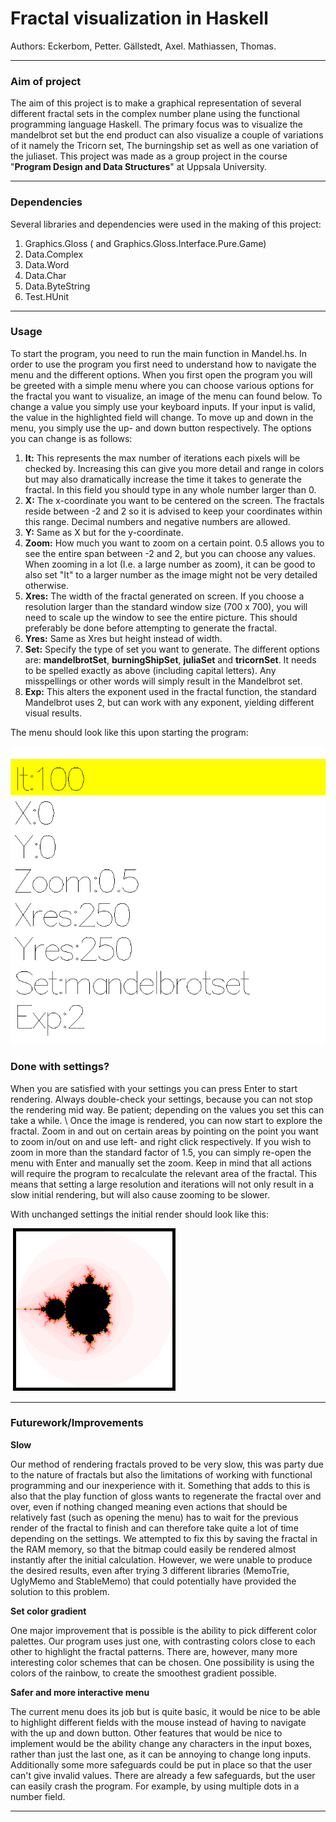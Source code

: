 # Fractal visualization in Haskell

Authors: Eckerbom, Petter. Gällstedt, Axel. Mathiassen, Thomas.

---

### Aim of project

The aim of this project is to make a graphical representation of several different fractal sets in the complex number plane using the functional programming language Haskell. The primary focus was to visualize the mandelbrot set but the end product can also visualize a couple of variations of it namely the Tricorn set, The burningship set as well as one variation of the juliaset. This project was made as a group project in the course "**Program Design and Data Structures**" at Uppsala University.

---

### Dependencies

Several libraries and dependencies were used in the making of this project:

1. Graphics.Gloss ( and Graphics.Gloss.Interface.Pure.Game)
2. Data.Complex
3. Data.Word
4. Data.Char
5. Data.ByteString 
6. Test.HUnit

---

### Usage

To start the program, you need to run the main function in Mandel.hs. In order to use the program you first need to understand how to navigate the menu and the different options. When you first open the program you will be greeted with a simple menu where you can choose various options for the fractal you want to visualize, an image of the menu can found below. To change a value you simply use your keyboard inputs. If your input is valid, the value in the highlighted field will change. To move up and down in the menu, you simply use the up- and down button respectively. The options you can change is as follows: 

1. **It:** This represents the max number of iterations each pixels will be checked by. Increasing this can give you more detail and range in colors but may also dramatically increase the time it takes to generate the fractal. In this field you should type in any whole number larger than 0.
2. **X:** The x-coordinate you want to be centered on the screen. The fractals reside between -2 and 2 so it is advised to keep your coordinates within this range. Decimal numbers and negative numbers are allowed. 
3. **Y:** Same as X but for the y-coordinate.
4. **Zoom:** How much you want to zoom on a certain point. 0.5 allows you to see the entire span between -2 and 2, but you can choose any values. When zooming in a lot (I.e. a large number as zoom), it can be good to also set "It" to a larger number as the image might not be very detailed otherwise.
5. **Xres:** The width of the fractal generated on screen. If you choose a resolution larger than the standard window size (700 x 700), you will need to scale up the window to see the entire picture. This should preferably be done before attempting to generate the fractal. 
6. **Yres:** Same as Xres but height instead of width.
7. **Set:** Specify the type of set you want to generate. The different options are: **mandelbrotSet**, **burningShipSet**, **juliaSet** and **tricornSet**. It needs to be spelled exactly as above (including capital letters). Any misspellings or other words will simply result in the Mandelbrot set.
8. **Exp:** This alters the exponent used in the fractal function, the standard Mandelbrot uses 2, but can work with any exponent, yielding different visual results. 

The menu should look like this upon starting the program:

![Image of the menu](./visuals/menu.png)

### Done with settings?

When you are satisfied with your settings you can press Enter to start rendering. Always double-check your settings, because you can not stop the rendering mid way. Be patient; depending on the values you set this can take a while. \\ Once the image is rendered, you can now start to explore the fractal. Zoom in and out on certain areas by pointing on the point you want to zoom in/out on and use left- and right click respectively. If you wish to zoom in more than the standard factor of 1.5, you can simply re-open the menu with Enter and manually set the zoom. Keep in mind that all actions will require the program to recalculate the relevant area of the fractal. This means that setting a large resolution and iterations will not only result in a slow initial rendering, but will also cause zooming to be slower.

With unchanged settings the initial render should look like this:

![Image of the mandelbrot set](./visuals/mandelbrot.png)

---

### Futurework/Improvements

**Slow**

Our method of rendering fractals proved to be very slow, this was party due to the nature of fractals but also the limitations of working with functional programming and our inexperience with it. Something that adds to this is also that the play function of gloss wants to regenerate the fractal over and over, even if nothing changed meaning even actions that should be relatively fast (such as opening the menu) has to wait for the previous render of the fractal to finish and can therefore take quite a lot of time depending on the settings. We attempted to fix this by saving the fractal in the RAM memory, so that the bitmap could easily be rendered almost instantly after the initial calculation. However, we were unable to produce the desired results, even after trying 3 different libraries (MemoTrie, UglyMemo and StableMemo) that could potentially have provided the solution to this problem. 

**Set color gradient**

One major improvement that is possible is the ability to pick different color palettes. Our program uses just one, with contrasting colors close to each other to highlight the fractal patterns. There are, however, many more interesting color schemes that can be chosen. One possibility is using the colors of the rainbow, to create the smoothest gradient possible. 

**Safer and more interactive menu**

The current menu does its job but is quite basic, it would be nice to be able to highlight different fields with the mouse instead of having to navigate with the up and down button. Other features that would be nice to implement would be the ability change any characters in the input boxes, rather than just the last one, as it can be annoying to change long inputs. Additionally some more safeguards could be put in place so that the user can't give invalid values. There are already a few safeguards, but the user can easily crash the program. For example, by using multiple dots in a number field.

---

